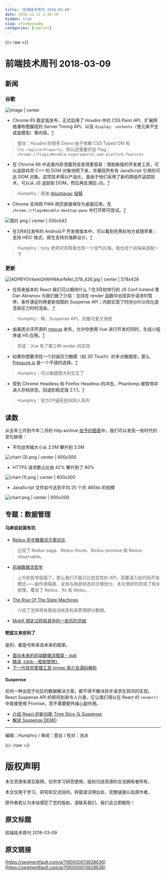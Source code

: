 ```yaml
---
title: '前端技术周刊 2018-03-09' 
date: 2018-12-11 2:30:10
hidden: true
slug: vfxekpnuw9g
categories: [reprint]
---
```


{{< raw >}}

                    
<h1 id="articleHeader0">前端技术周刊 2018-03-09</h1>
<h2 id="articleHeader1">新闻</h2>
<h3 id="articleHeader2">谷歌</h3>
<p><span class="img-wrap"><img data-src="/img/remote/1460000013628641?w=640&amp;h=418" src="https://static.alili.tech/img/remote/1460000013628641?w=640&amp;h=418" alt="image | center" title="image | center" style="cursor: pointer; display: inline;"></span></p>
<ul><li>Chrome 65 稳定版发布，正式启用了 Houdini 中的 CSS Paint API、扩展网络瀑布图展现的 Server Timing API、以及 <code>display: contents</code>（使元素不生成盒模型）等内容。<a href="https://developers.google.com/web/updates/2018/03/nic65?utm_source=feed&amp;utm_medium=feed&amp;utm_campaign=updates_feed" rel="nofollow noreferrer" target="_blank">?</a>
</li></ul>
<blockquote>壹丝：Houdini 的很多 Demo 由于依赖 CSS Typed OM 和 <code>CSS.registerProperty</code>，所以还需要开启 Flag：<code>chrome://flags/#enable-experimental-web-platform-features</code>
</blockquote>
<ul><li>在 Chrome 66 中追查内存泄露将会变得更容易：借助新版的开发者工具，可以追踪并将 C++ 的 DOM 对象快照下来，并展现所有有 JavaScript 引用的可达 DOM 对象。这项技术得以产品化，是由于他们采用了新的跨组件追踪技术，可以从 JS 追踪到 DOM，然后再反溯回 JS。<a href="https://v8project.blogspot.com/2018/03/tracing-js-dom.html" rel="nofollow noreferrer" target="_blank">?</a>
</li></ul>
<blockquote>Humphry：感谢 <a href="/u/justjavac">@justjavac</a> <a href="https://zhuanlan.zhihu.com/p/34272169" rel="nofollow noreferrer" target="_blank">投稿</a>
</blockquote>
<ul><li>Chrome 支持把 PWA 网页直接保存为桌面应用，在 <code>chrome://flags#enable-desktop-pwas</code> 中打开即可尝试。<a href="https://medium.com/@kennethrohde/progressive-web-apps-coming-to-all-chrome-platforms-80e31272e2a8" rel="nofollow noreferrer" target="_blank">?</a>
</li></ul>
<p><span class="img-wrap"><img data-src="/img/remote/1460000013628642?w=550&amp;h=542" src="https://static.alili.tech/img/remote/1460000013628642?w=550&amp;h=542" alt="图片.png | center | 550x542" title="图片.png | center | 550x542" style="cursor: pointer; display: inline;"></span></p>
<ul><li>在3月8日发布的 Android P 开发者版本中，可以看到在两处地方紧随苹果：支持 HEIC 格式、原生支持刘海屏设计。<a href="https://www.cnbeta.com/articles/soft/704773.htm" rel="nofollow noreferrer" target="_blank">?</a>
</li></ul>
<blockquote>Humphry：tony 老师可否帮我也剪一个空气刘海，我也找个前端来适配一下</blockquote>
<h3 id="articleHeader3">更新</h3>
<p><span class="img-wrap"><img data-src="/img/remote/1460000013628643?w=578&amp;h=426" src="https://static.alili.tech/img/remote/1460000013628643?w=578&amp;h=426" alt="lADPBY0V4wkQhWHNAarNAkI_578_426.jpg | center | 578x426" title="lADPBY0V4wkQhWHNAarNAkI_578_426.jpg | center | 578x426" style="cursor: pointer; display: inline;"></span></p>
<ul><li>在将来版本的 React 我们可以期待什么？在3月初举行的 JS Conf Iceland 里 Dan Abramov 为我们做了介绍：支持在 render 函数中出现异步请求时暂停，条件满足时再更新视图的 Suspense API；内部实现了时间分片以优化高渲染压力时的渲染。&nbsp;<a href="https://www.youtube.com/watch?v=D-h3bhzauKo&amp;list=PL37ZVnwpeshEO7qXEbjG4riQD7SzydLEO" rel="nofollow noreferrer" target="_blank">?</a>
</li></ul>
<blockquote>Humphry：啊，Suspense API，优雅可爱又俏皮</blockquote>
<ul><li>由美团点评开源的&nbsp;<a href="https://github.com/Meituan-Dianping/mpvue" rel="nofollow noreferrer" target="_blank">mpvue</a>&nbsp;发布，允许你使用 Vue 进行开发的同时，生成小程序或 H5 应用。<a href="https://mp.weixin.qq.com/s/fY3HMV__wiXLF1G2pOCBaA" rel="nofollow noreferrer" target="_blank">?</a>
</li></ul>
<blockquote>东徒：Vue 有了第三种 render 的实现</blockquote>
<ul><li>如果你想要寻找一个封装压力触摸（如 3D Touch）的多点触摸库，那么 <a href="https://github.com/stuyam/pressure" rel="nofollow noreferrer" target="_blank">Pressure.js</a> 是一个不错的选择。<a href="https://pressurejs.com/" rel="nofollow noreferrer" target="_blank">?</a>
</li></ul>
<blockquote>Humphry：可以做摸摸大的交互了</blockquote>
<ul><li>受到 Chrome Headless 和 Firefox Headless 的冲击，Phantomjs 被暂停并进入存档状态，回退到稳定版 2.1.1。<a href="https://github.com/ariya/phantomjs/issues/14954#issuecomment-370176243" rel="nofollow noreferrer" target="_blank">?</a>
</li></ul>
<blockquote>Humphry：官方CP逼死民间同人系列</blockquote>
<h2 id="articleHeader4">读数</h2>
<p>从去年三月到今年二月的 http archive <a href="http://www.httparchive.org/trends.php" rel="nofollow noreferrer" target="_blank">给予的图表</a>中，我们可以发现一些时代的变化脉络：</p>
<ul><li>平均总传输大小从 2.5M 攀升到 3.5M</li></ul>
<p><span class="img-wrap"><img data-src="/img/remote/1460000013628644?w=600&amp;h=300" src="https://static.alili.tech/img/remote/1460000013628644?w=600&amp;h=300" alt="chart (3).png | center | 600x300" title="chart (3).png | center | 600x300" style="cursor: pointer; display: inline;"></span></p>
<ul><li>HTTPS 请求数占比由 42% 攀升到了 60%</li></ul>
<p><span class="img-wrap"><img data-src="/img/remote/1460000013628645?w=600&amp;h=300" src="https://static.alili.tech/img/remote/1460000013628645?w=600&amp;h=300" alt="chart (1).png | center | 600x300" title="chart (1).png | center | 600x300" style="cursor: pointer; display: inline;"></span></p>
<ul><li>JavaScript 文件如今达到平均 25 个共 465kb 的规模</li></ul>
<p><span class="img-wrap"><img data-src="/img/remote/1460000013628646?w=600&amp;h=300" src="https://static.alili.tech/img/remote/1460000013628646?w=600&amp;h=300" alt="chart.png | center | 600x300" title="chart.png | center | 600x300" style="cursor: pointer; display: inline;"></span></p>
<h2 id="articleHeader5">专题：数据管理</h2>
<h4>马麻说前面有坑</h4>
<ul><li><a href="https://juejin.im/post/59e6cd68f265da43163c2821" rel="nofollow noreferrer" target="_blank">Redux 异步数据流方案对比</a></li></ul>
<blockquote>比较了 Redux-saga、Redux-thunk、Redux-promise 和 Redux-observable。</blockquote>
<ul><li><a href="https://zhuanlan.zhihu.com/p/33382396" rel="nofollow noreferrer" target="_blank">前端数据流哲学</a></li></ul>
<blockquote>上升到哲学层面了，那么我们不能只比较显性的 API，而要深入到代码开发模式——副作用隔离、全局与局部状态的合理划分。本文很好的完成了相关梳理，覆及了 Redux、Rx 和 Mobx。</blockquote>
<ul><li><a href="https://www.smashingmagazine.com/2018/01/rise-state-machines/" rel="nofollow noreferrer" target="_blank">The Rise Of The State Machines</a></li></ul>
<blockquote>介绍了怎样用有限自动状态机来管理部分数据。</blockquote>
<ul><li><a href="https://blog.souche.com/mobxbang-ding-guo-cheng/" rel="nofollow noreferrer" target="_blank">MobX 绑定过程和其中的一些坑的总结</a></li></ul>
<h4>粑拔又来安利了</h4>
<p>是的，都是号称来自未来的框架。</p>
<ul>
<li><a href="https://zhuanlan.zhihu.com/p/30664158?group_id=909813041786241024" rel="nofollow noreferrer" target="_blank">面向未来的前端数据流框架 - dob</a></li>
<li><a href="https://zhuanlan.zhihu.com/p/32508767" rel="nofollow noreferrer" target="_blank">精读《dob - 框架使用》</a></li>
<li><a href="https://segmentfault.com/a/1190000013088373">下一代状态管理工具 immer 简介及源码解析</a></li>
</ul>
<h4>Suspense</h4>
<p>任何一种出现于社区的数据解决方案，都不得不解决异步请求在其间的实现。React Suspense API 的即将到来令人兴奋，它让我们得以在 React 的 <code>render()</code>中直接使用 Promise，而不需要额外操心副作用。</p>
<ul>
<li><a href="https://www.zhihu.com/question/268028123/answer/332182059" rel="nofollow noreferrer" target="_blank">介绍 React 的新功能 Time Slice 与 Suspense</a></li>
<li><a href="https://dev.to/swyx/a-walkthrough-of-that-react-suspense-demo--4j6a" rel="nofollow noreferrer" target="_blank">解说 Suspense DEMO</a></li>
</ul>
<hr>
<p>编辑：Humphry / 审阅：壹丝 / 校对：池冰</p>

                
{{< /raw >}}

# 版权声明
本文资源来源互联网，仅供学习研究使用，版权归该资源的合法拥有者所有，

本文仅用于学习、研究和交流目的。转载请注明出处、完整链接以及原作者。

原作者若认为本站侵犯了您的版权，请联系我们，我们会立即删除！

## 原文标题
前端技术周刊 2018-03-09

## 原文链接
[https://segmentfault.com/a/1190000013628636](https://segmentfault.com/a/1190000013628636)


